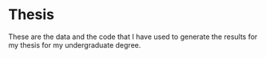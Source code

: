 # Thesis

These are the data and the code that I have used to generate the results for my thesis for my undergraduate degree. 
